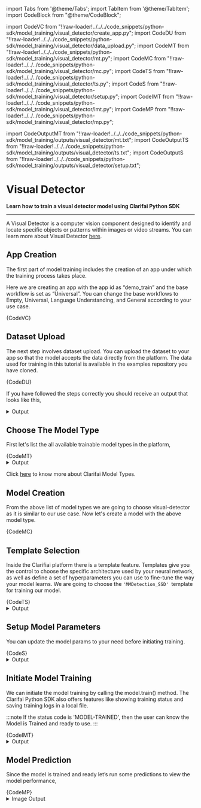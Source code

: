 
import Tabs from '@theme/Tabs';
import TabItem from '@theme/TabItem';
import CodeBlock from "@theme/CodeBlock";


import CodeVC from "!!raw-loader!../../../code_snippets/python-sdk/model_training/visual_detector/create_app.py";
import CodeDU from "!!raw-loader!../../../code_snippets/python-sdk/model_training/visual_detector/data_upload.py";
import CodeMT from "!!raw-loader!../../../code_snippets/python-sdk/model_training/visual_detector/mt.py";
import CodeMC from "!!raw-loader!../../../code_snippets/python-sdk/model_training/visual_detector/mc.py";
import CodeTS from "!!raw-loader!../../../code_snippets/python-sdk/model_training/visual_detector/ts.py";
import CodeS from "!!raw-loader!../../../code_snippets/python-sdk/model_training/visual_detector/setup.py";
import CodeIMT from "!!raw-loader!../../../code_snippets/python-sdk/model_training/visual_detector/imt.py";
import CodeMP from "!!raw-loader!../../../code_snippets/python-sdk/model_training/visual_detector/mp.py";


import CodeOutputMT from "!!raw-loader!../../../code_snippets/python-sdk/model_training/outputs/visual_detector/mt.txt";
import CodeOutputTS from "!!raw-loader!../../../code_snippets/python-sdk/model_training/outputs/visual_detector/ts.txt";
import CodeOutputS from "!!raw-loader!../../../code_snippets/python-sdk/model_training/outputs/visual_detector/setup.txt";





# Visual Detector

**Learn how to train a visual detector model using Clarifai Python SDK**
<hr />

A Visual Detector is a computer vision component designed to identify and locate specific objects or patterns within images or video streams. You can learn more about Visual Detector  [here](https://docs.clarifai.com/portal-guide/model/model-types/visual-detector).


## App Creation

The first part of model training includes the creation of an app under which the training process takes place.

Here we are creating an app with the app id as “demo_train” and the base workflow is set as “Universal”. You can change the base workflows to Empty, Universal, Language Understanding, and General according to your use case.


<Tabs>
<TabItem value="python" label="Python">
    <CodeBlock className="language-python">{CodeVC}</CodeBlock>
</TabItem>
</Tabs>



## Dataset Upload

The next step involves dataset upload. You can upload the dataset to your app so that the model accepts the data directly from the platform. The  data used for training in this tutorial is available in the examples repository you have cloned.

<Tabs>
<TabItem value="python" label="Python">
    <CodeBlock className="language-python">{CodeDU}</CodeBlock>
</TabItem>
</Tabs>

If you have followed the steps correctly you should receive an output that looks like this,



<details>
  <summary>Output</summary>
    <img src="/img/python-sdk/vd_du.png" width="700" height="700" />
</details>

## Choose The Model Type

First let's list the all available trainable model types in the platform,

<Tabs>
<TabItem value="python" label="Python">
    <CodeBlock className="language-python">{CodeMT}</CodeBlock>
</TabItem>
</Tabs>
<details>
  <summary>Output</summary>
    <CodeBlock className="language-text">{CodeOutputMT}</CodeBlock>
</details>

Click [here](https://docs.clarifai.com/portal-guide/model/model-types/) to know more about Clarifai Model Types.

## Model Creation

From the above list of model types we are going to choose visual-detector as it is similar to our use case. Now let's create a model with the above model type.

<Tabs>
<TabItem value="python" label="Python">
    <CodeBlock className="language-python">{CodeMC}</CodeBlock>
</TabItem>
</Tabs>

## Template Selection

Inside the Clarifiai platform there is a template feature. Templates give you the control to choose the specific architecture used by your neural network, as well as define a set of hyperparameters you can use to fine-tune the way your model learns. We are going to choose the `'MMDetection_SSD' `template for training our model.


<Tabs>
<TabItem value="python" label="Python">
    <CodeBlock className="language-python">{CodeTS}</CodeBlock>
</TabItem>
</Tabs>
<details>
  <summary>Output</summary>
    <CodeBlock className="language-text">{CodeOutputTS}</CodeBlock>
</details>

## Setup Model Parameters

You can update the model params to your need before initiating training.

<Tabs>
<TabItem value="python" label="Python">
    <CodeBlock className="language-python">{CodeS}</CodeBlock>
</TabItem>
</Tabs>
<details>
  <summary>Output</summary>
    <CodeBlock className="language-text">{CodeOutputS}</CodeBlock>
</details>

## Initiate Model Training

We can initiate the model training by calling the model.train() method. The Clarifai Python SDK also offers features like showing training status and saving training logs in a local file.


:::note
If the status code is 'MODEL-TRAINED', then the user can know the Model is Trained and ready to use.
:::


<Tabs>
<TabItem value="python" label="Python">
    <CodeBlock className="language-python">{CodeIMT}</CodeBlock>
</TabItem>
</Tabs>

<details>
  <summary>Output</summary>
    <img src="/img/python-sdk/vd_imt.png" width="700" height="700" />
</details>


## Model Prediction

Since the model is trained and ready let’s run some predictions to view the model performance,

<Tabs>
<TabItem value="python" label="Python">
    <CodeBlock className="language-python">{CodeMP}</CodeBlock>
</TabItem>
</Tabs>


<details>
  <summary>Image Output</summary>
    <img src="/img/python-sdk/vd_mp.png" width="700" height="700" />
</details>
